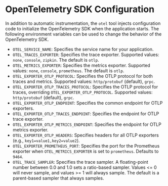 # OpenTelemetry SDK Configuration

In addition to automatic instrumentation, the `otel` tool injects configuration code to initialize the OpenTelemetry SDK when the application starts. The following environment variables can be used to change the behavior of the OpenTelemetry SDK.

- `OTEL_SERVICE_NAME`: Specifies the service name for your application.
- `OTEL_TRACES_EXPORTER`: Specifies the trace exporter. Supported values: `none`, `console`, `zipkin`. The default is `otlp`.
- `OTEL_METRICS_EXPORTER`: Specifies the metrics exporter. Supported values: `none`, `console`, `prometheus`. The default is `otlp`.
- `OTEL_EXPORTER_OTLP_PROTOCOL`: Specifies the OTLP protocol for both traces and metrics. Supported values: `http/protobuf` (default), `grpc`.
- `OTEL_EXPORTER_OTLP_TRACES_PROTOCOL`: Specifies the OTLP protocol for traces, overriding `OTEL_EXPORTER_OTLP_PROTOCOL`. Supported values: `http/protobuf` (default), `grpc`.
- `OTEL_EXPORTER_OTLP_ENDPOINT`: Specifies the common endpoint for OTLP exporters.
- `OTEL_EXPORTER_OTLP_TRACES_ENDPOINT`: Specifies the endpoint for OTLP trace exporter.
- `OTEL_EXPORTER_OTLP_METRICS_ENDPOINT`: Specifies the endpoint for OTLP metrics exporter.
- `OTEL_EXPORTER_OTLP_HEADERS`: Specifies headers for all OTLP exporters (e.g., `key1=value1,key2=value2`).
- `OTEL_EXPORTER_PROMETHEUS_PORT`: Specifies the port for the Prometheus exporter when `OTEL_METRICS_EXPORTER` is set to `prometheus`. Defaults to `9464`.
- `OTEL_TRACE_SAMPLER`: Specifies the trace sampler. A floating-point number between 0.0 and 1.0 sets a ratio-based sampler. Values <= 0 will never sample, and values >= 1 will always sample. The default is a parent-based sampler that always samples.
